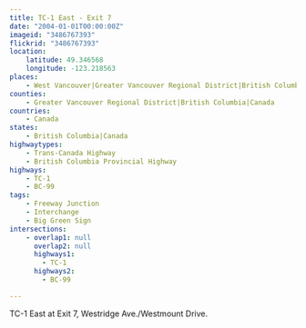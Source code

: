 ```yaml
---
title: TC-1 East - Exit 7
date: "2004-01-01T00:00:00Z"
imageid: "3486767393"
flickrid: "3486767393"
location:
    latitude: 49.346568
    longitude: -123.218563
places:
    - West Vancouver|Greater Vancouver Regional District|British Columbia|Canada
counties:
    - Greater Vancouver Regional District|British Columbia|Canada
countries:
    - Canada
states:
    - British Columbia|Canada
highwaytypes:
    - Trans-Canada Highway
    - British Columbia Provincial Highway
highways:
    - TC-1
    - BC-99
tags:
    - Freeway Junction
    - Interchange
    - Big Green Sign
intersections:
    - overlap1: null
      overlap2: null
      highways1:
        - TC-1
      highways2:
        - BC-99

---
```

TC-1 East at Exit 7, Westridge Ave./Westmount Drive.